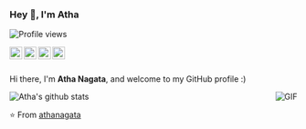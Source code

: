 ### Hey 👋, I'm Atha

![Profile views](https://gpvc.arturio.dev/athanagata)

</a>
<a href="https://www.facebook.com/atha.nagata">
  <img align="left" alt="Atha's Instagram" width="22px" src="https://cdn.jsdelivr.net/npm/simple-icons@v3/icons/facebook.svg" />
</a>
<a href="steamcommunity.com/id/VATH_">
  <img align="left" alt="Atha's Steam" width="22px" src="https://cdn.jsdelivr.net/npm/simple-icons@3.1.0/icons/steam.svg" />
</a>
<a href="https://twitter.com/nagata_atha">
  <img align="left" alt="Atha's Twitter" width="22px" src="https://cdn.jsdelivr.net/npm/simple-icons@v3/icons/twitter.svg" />
</a>
<a href=https://www.reddit.com/user/Verroxz">
  <img align="left" alt="Atha's Reddit" width="22px" src="https://cdn.jsdelivr.net/npm/simple-icons@v3/icons/reddit.svg" />
</a>

<br />
<br />

Hi there, I'm **Atha Nagata**, and welcome to my GitHub profile :)

  <img align="right" alt="GIF" src="https://i.pinimg.com/originals/e4/26/70/e426702edf874b181aced1e2fa5c6cde.gif" />


![Atha's github stats](https://github-readme-stats.vercel.app/api?username=athanagata&show_icons=true&hide_border=true)

⭐️ From [athanagata](https://github.com/athanagata)
